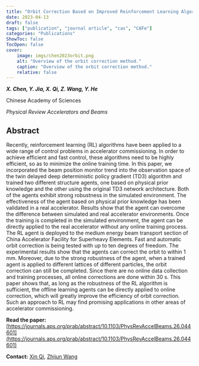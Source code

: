 ```yaml
---
title: "Orbit Correction Based on Improved Reinforcement Learning Algorithm"
date: 2023-04-13
draft: false
tags: ["publication", "journal article", "cas", "CAFe"]
categories: "Publications"
ShowToc: false
TocOpen: false
cover:
    image: imgs/chen2023orbit.png
    alt: "Overview of the orbit correction method."
    caption: "Overview of the orbit correction method."
    relative: false
---
```


_**X. Chen, Y. Jia, X. Qi, Z. Wang, Y. He**_

Chinese Academy of Sciences

_Physical Review Accelerators and Beams_

## Abstract

Recently, reinforcement learning (RL) algorithms have been applied to a wide range of control problems in accelerator commissioning. In order to achieve efficient and fast control, these algorithms need to be highly efficient, so as to minimize the online training time. In this paper, we incorporated the beam position monitor trend into the observation space of the twin delayed deep deterministic policy gradient (TD3) algorithm and trained two different structure agents, one based on physical prior knowledge and the other using the original TD3 network architecture. Both of the agents exhibit strong robustness in the simulated environment. The effectiveness of the agent based on physical prior knowledge has been validated in a real accelerator. Results show that the agent can overcome the difference between simulated and real accelerator environments. Once the training is completed in the simulated environment, the agent can be directly applied to the real accelerator without any online training process. The RL agent is deployed to the medium energy beam transport section of China Accelerator Facility for Superheavy Elements. Fast and automatic orbit correction is being tested with up to ten degrees of freedom. The experimental results show that the agents can correct the orbit to within 1 mm. Moreover, due to the strong robustness of the agent, when a trained agent is applied to different lattices of different particles, the orbit correction can still be completed. Since there are no online data collection and training processes, all online corrections are done within 30 s. This paper shows that, as long as the robustness of the RL algorithm is sufficient, the offline learning agents can be directly applied to online correction, which will greatly improve the efficiency of orbit correction. Such an approach to RL may find promising applications in other areas of accelerator commissioning.

**Read the paper:** [https://journals.aps.org/prab/abstract/10.1103/PhysRevAccelBeams.26.044601](https://journals.aps.org/prab/abstract/10.1103/PhysRevAccelBeams.26.044601)

**Contact:**
[Xin Qi](mailto:qixin2002@impcas.ac.cn),
[Zhijun Wang](mailto:wangzj@impcas.ac.cn)
